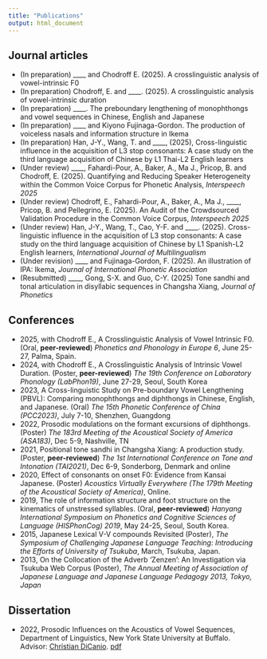 ```yaml
---
title: "Publications"
output: html_document
---
```


## Journal articles

- (In preparation) \_\_\_\_ and Chodroff E. (2025). A crosslinguistic analysis of vowel-intrinsic F0
- (In preparation) Chodroff, E. and \_\_\_\_. (2025). A crosslinguistic analysis of vowel-intrinsic duration
- (In preparation) \_\_\_\_. The preboundary lengthening of monophthongs and vowel sequences in Chinese, English and Japanese
- (In preparation) \_\_\_\_ and Kiyono Fujinaga-Gordon. The production of voiceless nasals and information structure in Ikema
- (In preparation) Han, J-Y., Wang, T. and \_\_\_\_, (2025), Cross-linguistic influence in the acquisition of L3 stop consonants: A case study on the third language acquisition of Chinese by L1 Thai-L2 English learners
- (Under review) \_\_\_\_, Fahardi-Pour, A., Baker, A., Ma J., Pricop, B. and Chodroff, E. (2025). Quantifying and Reducing Speaker Heterogeneity within the Common Voice Corpus for Phonetic Analysis, *Interspeech 2025*
- (Under review) Chodroff, E., Fahardi-Pour, A., Baker, A., Ma J., \_\_\_\_, Pricop, B. and Pellegrino, E. (2025). An Audit of the Crowdsourced Validation Procedure in the Common Voice Corpus, *Interspeech 2025*
- (Under review) Han, J-Y., Wang, T., Cao, Y-F. and \_\_\_\_. (2025). Cross-linguistic influence in the acquisition of L3 stop consonants: A case study on the third language acquisition of Chinese by L1 Spanish-L2 English learners, *International Journal of Multilingualism*
- (Under revision) \_\_\_\_ and Fujinaga-Gordon, F. (2025). An illustration of IPA: Ikema,
_Journal of International Phonetic Association_
- (Resubmitted) \_\_\_\_, Gong, S-X. and Guo, C-Y. (2025) Tone sandhi and tonal articulation in disyllabic sequences in Changsha Xiang, *Journal of Phonetics*

## Conferences

- 2025, with Chodroff E., A Crosslinguistic Analysis of Vowel Intrinsic F0. (Oral, **peer-reviewed**) *Phonetics and Phonology in Europe 6*, June 25-27, Palma, Spain.
- 2024, with Chodroff E., A Crosslinguistic Analysis of Intrinsic Vowel Duration. (Poster, **peer-reviewed**) *The 19th Conference on Laboratory Phonology (LabPhon19)*, June 27-29, Seoul, South Korea
- 2023, A Cross-linguistic Study on Pre-boundary Vowel Lengthening (PBVL): Comparing monophthongs and diphthongs in Chinese, English, and Japanese. (Oral) *The 15th Phonetic Conference of China (PCC2023)*, July 7-10, Shenzhen, Guangdong
- 2022, Prosodic modulations on the formant excursions of diphthongs. (Poster) *The 183rd Meeting of the Acoustical Society of America (ASA183)*, Dec 5-9, Nashville, TN
- 2021, Positional tone sandhi in Changsha Xiang: A production study. (Poster, **peer-reviewed**) *The 1st International Conference on Tone and Intonation (TAI2021)*, Dec 6-9, Sonderborg, Denmark and online
- 2020, Effect of consonants on onset F0: Evidence from Kansai Japanese. (Poster) *Acoustics Virtually Everywhere (The 179th Meeting of the Acoustical Society of America)*, Online.
- 2019, The role of information structure and foot structure on the kinematics of unstressed syllables. (Oral, **peer-reviewed**) *Hanyang International Symposium on Phonetics and Cognitive Sciences of Language (HISPhonCog) 2019*, May 24-25, Seoul, South Korea.
- 2015, Japanese Lexical V-V compounds Revisited (Poster), *The Symposium of Challenging Japanese Language Teaching: Introducing the Efforts of University of Tsukuba*, March, Tsukuba, Japan.
- 2013, On the Collocation of the Adverb ‘Zenzen’: An Investigation via Tsukuba Web Corpus (Poster), *The Annual Meeting of Association of Japanese Language and Japanese Language Pedagogy 2013, Tokyo, Japan*

## Dissertation

- 2022, Prosodic Influences on the Acoustics of Vowel Sequences, Department of Linguistics, New York State University at Buffalo. Advisor: [Christian DiCanio](https://www.acsu.buffalo.edu/~cdicanio/). [pdf](/mz_dissertation.pdf)
